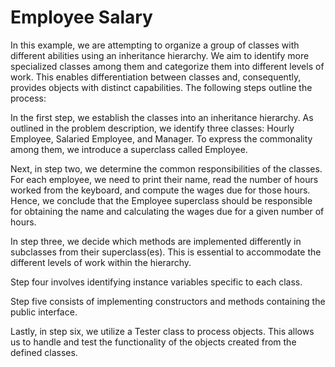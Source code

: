 # Employee Salary

In this example, we are attempting to organize a group of classes with different abilities using an inheritance hierarchy. We aim to identify more specialized classes among them and categorize them into different levels of work. This enables differentiation between classes and, consequently, provides objects with distinct capabilities. The following steps outline the process:

In the first step, we establish the classes into an inheritance hierarchy. As outlined in the problem description, we identify three classes: Hourly Employee, Salaried Employee, and Manager. To express the commonality among them, we introduce a superclass called Employee.

Next, in step two, we determine the common responsibilities of the classes. For each employee, we need to print their name, read the number of hours worked from the keyboard, and compute the wages due for those hours. Hence, we conclude that the Employee superclass should be responsible for obtaining the name and calculating the wages due for a given number of hours.

In step three, we decide which methods are implemented differently in subclasses from their superclass(es). This is essential to accommodate the different levels of work within the hierarchy.

Step four involves identifying instance variables specific to each class.

Step five consists of implementing constructors and methods containing the public interface.

Lastly, in step six, we utilize a Tester class to process objects. This allows us to handle and test the functionality of the objects created from the defined classes.
